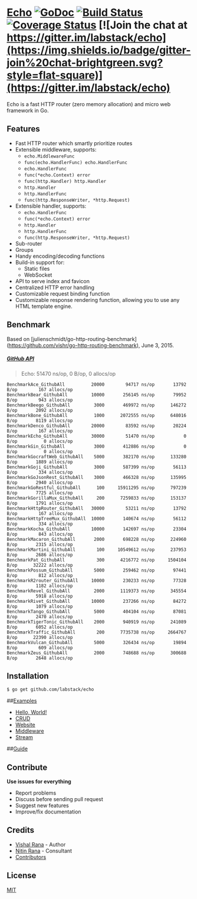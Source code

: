 # [Echo](http://labstack.github.io/echo) [![GoDoc](http://img.shields.io/badge/go-documentation-blue.svg?style=flat-square)](http://godoc.org/github.com/labstack/echo) [![Build Status](http://img.shields.io/travis/labstack/echo.svg?style=flat-square)](https://travis-ci.org/labstack/echo) [![Coverage Status](http://img.shields.io/coveralls/labstack/echo.svg?style=flat-square)](https://coveralls.io/r/labstack/echo) [![Join the chat at https://gitter.im/labstack/echo](https://img.shields.io/badge/gitter-join%20chat-brightgreen.svg?style=flat-square)](https://gitter.im/labstack/echo)
Echo is a fast HTTP router (zero memory allocation) and micro web framework in Go.

## Features

- Fast HTTP router which smartly prioritize routes
- Extensible middleware, supports:
	- `echo.MiddlewareFunc`
	- `func(echo.HandlerFunc) echo.HandlerFunc`
	- `echo.HandlerFunc`
	- `func(*echo.Context) error`
	- `func(http.Handler) http.Handler`
	- `http.Handler`
	- `http.HandlerFunc`
	- `func(http.ResponseWriter, *http.Request)`
- Extensible handler, supports:
    - `echo.HandlerFunc`
    - `func(*echo.Context) error`
    - `http.Handler`
    - `http.HandlerFunc`
    - `func(http.ResponseWriter, *http.Request)`
- Sub-router
- Groups
- Handy encoding/decoding functions
- Build-in support for:
	- Static files
	- WebSocket
- API to serve index and favicon
- Centralized HTTP error handling
- Customizable request binding function
- Customizable response rendering function, allowing you to use any HTML template engine.

## Benchmark

Based on [julienschmidt/go-http-routing-benchmark] (https://github.com/vishr/go-http-routing-benchmark), June 3, 2015.

##### [GitHub API](http://developer.github.com/v3)

> Echo: 51470 ns/op, 0 B/op, 0 allocs/op

```
BenchmarkAce_GithubAll	        20000	     94717 ns/op	   13792 B/op	     167 allocs/op
BenchmarkBear_GithubAll	        10000	    256145 ns/op	   79952 B/op	     943 allocs/op
BenchmarkBeego_GithubAll	     3000	    469972 ns/op	  146272 B/op	    2092 allocs/op
BenchmarkBone_GithubAll	         1000	   2072555 ns/op	  648016 B/op	    8119 allocs/op
BenchmarkDenco_GithubAll	    20000	     83592 ns/op	   20224 B/op	     167 allocs/op
BenchmarkEcho_GithubAll	        30000	     51470 ns/op	       0 B/op	       0 allocs/op
BenchmarkGin_GithubAll	         3000	    412886 ns/op	       0 B/op	       0 allocs/op
BenchmarkGocraftWeb_GithubAll	 5000	    382170 ns/op	  133280 B/op	    1889 allocs/op
BenchmarkGoji_GithubAll	         3000	    587399 ns/op	   56113 B/op	     334 allocs/op
BenchmarkGoJsonRest_GithubAll	 3000	    466328 ns/op	  135995 B/op	    2940 allocs/op
BenchmarkGoRestful_GithubAll	  100	  15911295 ns/op	  797239 B/op	    7725 allocs/op
BenchmarkGorillaMux_GithubAll	  200	   7259833 ns/op	  153137 B/op	    1791 allocs/op
BenchmarkHttpRouter_GithubAll	30000	     53211 ns/op	   13792 B/op	     167 allocs/op
BenchmarkHttpTreeMux_GithubAll	10000	    140674 ns/op	   56112 B/op	     334 allocs/op
BenchmarkKocha_GithubAll	    10000	    142697 ns/op	   23304 B/op	     843 allocs/op
BenchmarkMacaron_GithubAll	     2000	    698228 ns/op	  224960 B/op	    2315 allocs/op
BenchmarkMartini_GithubAll	      100	  10549612 ns/op	  237953 B/op	    2686 allocs/op
BenchmarkPat_GithubAll	          300	   4216772 ns/op	 1504104 B/op	   32222 allocs/op
BenchmarkPossum_GithubAll	     5000	    259462 ns/op	   97441 B/op	     812 allocs/op
BenchmarkR2router_GithubAll	    10000	    230233 ns/op	   77328 B/op	    1182 allocs/op
BenchmarkRevel_GithubAll	     2000	   1119373 ns/op	  345554 B/op	    5918 allocs/op
BenchmarkRivet_GithubAll	    10000	    237266 ns/op	   84272 B/op	    1079 allocs/op
BenchmarkTango_GithubAll	     5000	    404104 ns/op	   87081 B/op	    2470 allocs/op
BenchmarkTigerTonic_GithubAll	 2000	    940919 ns/op	  241089 B/op	    6052 allocs/op
BenchmarkTraffic_GithubAll	      200	   7735738 ns/op	 2664767 B/op	   22390 allocs/op
BenchmarkVulcan_GithubAll	     5000	    326434 ns/op	   19894 B/op	     609 allocs/op
BenchmarkZeus_GithubAll	         2000	    748688 ns/op	  300688 B/op	    2648 allocs/op
```

## Installation

```sh
$ go get github.com/labstack/echo
```

##[Examples](https://github.com/labstack/echo/tree/master/examples)

- [Hello, World!](https://github.com/labstack/echo/tree/master/examples/hello)
- [CRUD](https://github.com/labstack/echo/tree/master/examples/crud)
- [Website](https://github.com/labstack/echo/tree/master/examples/website)
- [Middleware](https://github.com/labstack/echo/tree/master/examples/middleware)
- [Stream](https://github.com/labstack/echo/tree/master/examples/stream)

##[Guide](http://labstack.github.io/echo/guide)

## Contribute

**Use issues for everything**

- Report problems
- Discuss before sending pull request
- Suggest new features
- Improve/fix documentation

## Credits
- [Vishal Rana](https://github.com/vishr) - Author
- [Nitin Rana](https://github.com/nr17) - Consultant
- [Contributors](https://github.com/labstack/echo/graphs/contributors)

## License

[MIT](https://github.com/labstack/echo/blob/master/LICENSE)
